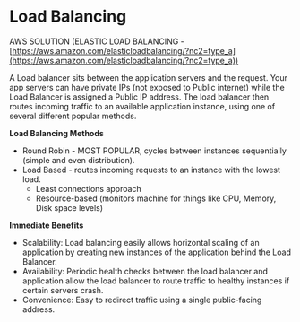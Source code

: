 # Load Balancing

AWS SOLUTION (ELASTIC LOAD BALANCING - [https://aws.amazon.com/elasticloadbalancing/?nc2=type_a](https://aws.amazon.com/elasticloadbalancing/?nc2=type_a))

A Load balancer sits between the application servers and the request. Your app servers can have private IPs (not exposed to Public internet) while the Load Balancer is assigned a Public IP address. The load balancer then routes incoming traffic to an available application instance, using one of several different popular methods.

**Load Balancing Methods**

- Round Robin - MOST POPULAR, cycles between instances sequentially (simple and even distribution).
- Load Based - routes incoming requests to an instance with the lowest load.
    - Least connections approach
    - Resource-based (monitors machine for things like CPU, Memory, Disk space levels)
    

**Immediate Benefits**

- Scalability: Load balancing easily allows horizontal scaling of an application by creating new instances of the application behind the Load Balancer.
- Availability: Periodic health checks between the load balancer and application allow the load balancer to route traffic to healthy instances if certain servers crash.
- Convenience: Easy to redirect traffic using a single public-facing address.